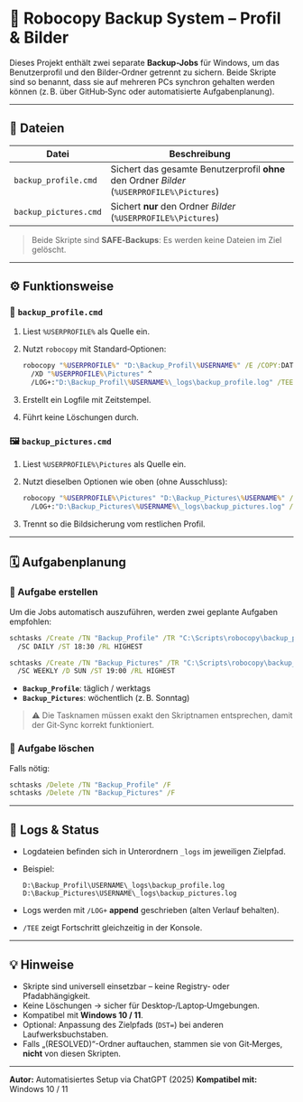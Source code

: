 # 💾 Robocopy Backup System – Profil & Bilder

Dieses Projekt enthält zwei separate **Backup-Jobs** für Windows, um das Benutzerprofil und den Bilder‑Ordner getrennt zu sichern.
Beide Skripte sind so benannt, dass sie auf mehreren PCs synchron gehalten werden können (z. B. über GitHub‑Sync oder automatisierte Aufgabenplanung).

---

## 🧩 Dateien

| Datei                 | Beschreibung                                                                               |
| --------------------- | ------------------------------------------------------------------------------------------ |
| `backup_profile.cmd`  | Sichert das gesamte Benutzerprofil **ohne** den Ordner *Bilder* (`%USERPROFILE%\Pictures`) |
| `backup_pictures.cmd` | Sichert **nur** den Ordner *Bilder* (`%USERPROFILE%\Pictures`)                             |

> Beide Skripte sind **SAFE‑Backups**: Es werden keine Dateien im Ziel gelöscht.

---

## ⚙️ Funktionsweise

### 🧱 `backup_profile.cmd`

1. Liest `%USERPROFILE%` als Quelle ein.
2. Nutzt `robocopy` mit Standard‑Optionen:

   ```cmd
   robocopy "%USERPROFILE%" "D:\Backup_Profil\%USERNAME%" /E /COPY:DAT /DCOPY:T /R:2 /W:2 /FFT /XN /XO /XJ /MT:8 ^
     /XD "%USERPROFILE%\Pictures" ^
     /LOG+:"D:\Backup_Profil\%USERNAME%\_logs\backup_profile.log" /TEE
   ```
3. Erstellt ein Logfile mit Zeitstempel.
4. Führt keine Löschungen durch.

### 🖼️ `backup_pictures.cmd`

1. Liest `%USERPROFILE%\Pictures` als Quelle ein.
2. Nutzt dieselben Optionen wie oben (ohne Ausschluss):

   ```cmd
   robocopy "%USERPROFILE%\Pictures" "D:\Backup_Pictures\%USERNAME%" /E /COPY:DAT /DCOPY:T /R:2 /W:2 /FFT /XN /XO /XJ /MT:8 ^
     /LOG+:"D:\Backup_Pictures\%USERNAME%\_logs\backup_pictures.log" /TEE
   ```
3. Trennt so die Bildsicherung vom restlichen Profil.

---

## 🗓️ Aufgabenplanung

### 🔧 Aufgabe erstellen

Um die Jobs automatisch auszuführen, werden zwei geplante Aufgaben empfohlen:

```cmd
schtasks /Create /TN "Backup_Profile" /TR "C:\Scripts\robocopy\backup_profile.cmd" ^
  /SC DAILY /ST 18:30 /RL HIGHEST

schtasks /Create /TN "Backup_Pictures" /TR "C:\Scripts\robocopy\backup_pictures.cmd" ^
  /SC WEEKLY /D SUN /ST 19:00 /RL HIGHEST
```

* **`Backup_Profile`**: täglich / werktags
* **`Backup_Pictures`**: wöchentlich (z. B. Sonntag)

> ⚠️ Die Tasknamen müssen exakt den Skriptnamen entsprechen, damit der Git‑Sync korrekt funktioniert.

### 🧹 Aufgabe löschen

Falls nötig:

```cmd
schtasks /Delete /TN "Backup_Profile" /F
schtasks /Delete /TN "Backup_Pictures" /F
```

---

## 📁 Logs & Status

* Logdateien befinden sich in Unterordnern `_logs` im jeweiligen Zielpfad.
* Beispiel:

  ```
  D:\Backup_Profil\USERNAME\_logs\backup_profile.log
  D:\Backup_Pictures\USERNAME\_logs\backup_pictures.log
  ```
* Logs werden mit `/LOG+` **append** geschrieben (alten Verlauf behalten).
* `/TEE` zeigt Fortschritt gleichzeitig in der Konsole.

---

## 💡 Hinweise

* Skripte sind universell einsetzbar – keine Registry‑ oder Pfadabhängigkeit.
* Keine Löschungen → sicher für Desktop‑/Laptop‑Umgebungen.
* Kompatibel mit **Windows 10 / 11**.
* Optional: Anpassung des Zielpfads (`DST=`) bei anderen Laufwerksbuchstaben.
* Falls „(RESOLVED)“-Ordner auftauchen, stammen sie von Git‑Merges, **nicht** von diesen Skripten.

---

**Autor:** Automatisiertes Setup via ChatGPT (2025)
**Kompatibel mit:** Windows 10 / 11
